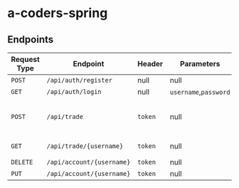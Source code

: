 # a-coders-spring

## Endpoints

| Request Type | Endpoint | Header | Parameters | Request Body | Response | Description |
| --- | --- | --- | --- | --- | --- | --- |
| `POST` | `/api/auth/register` | null | null | `username`,`password`,`email` | `token` | Registers user |
| `GET` | `/api/auth/login` | null | `username`,`password` | null | `token` | Logins user |
| `POST` | `/api/trade` | `token` | null | `type`,`ticker`,`quantity`,`price`,`instrument` | null | type:`BUY`,`SELL`; instrument:`stock`,`bond`,`future`,`cash`,`swap`; quantity:`integer`;</br> price:`double`; |
| `GET` | `/api/trade/{username}` | `token` | null | null | List of Trades |
| `DELETE` | `/api/account/{username}` | `token` | null | null | null | Deactivates user |
| `PUT` | `/api/account/{username}` | `token` | null | `username`,`password`,`email` | `token` | Updates user |
